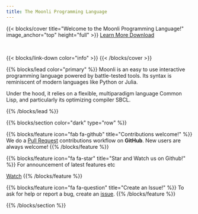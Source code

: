```yaml
---
title: The Moonli Programming Language
---
```


{{< blocks/cover title="Welcome to the Moonli Programming Language!" image_anchor="top" height="full" >}}
<a class="btn btn-lg btn-primary me-3 mb-4" href="/docs/">
  Learn More <i class="fas fa-arrow-alt-circle-right ms-2"></i>
</a>
<a class="btn btn-lg btn-secondary me-3 mb-4" href="https://github.com/moonli-lang/moonli/releases/latest">
  Download <i class="fab fa-github ms-2 "></i>
</a>
<p><br/></p>
{{< blocks/link-down color="info" >}}
{{< /blocks/cover >}}


{{% blocks/lead color="primary" %}}
Moonli is an easy to use interactive programming language powered by battle-tested tools. Its syntax is reminiscent of modern languages like Python or Julia.

Under the hood, it relies on a flexible, multiparadigm language Common Lisp, and particularly its optimizing compiler SBCL.

{{% /blocks/lead %}}

{{% blocks/section color="dark" type="row" %}}

{{% blocks/feature icon="fab fa-github" title="Contributions welcome!" %}}
We do a [Pull Request](https://github.com/moonli-lang/moonli/pulls) contributions workflow on **GitHub**. New users are always welcome!
{{% /blocks/feature %}}


{{% blocks/feature icon="fa fa-star" title="Star and Watch us on Github!" %}}
For announcement of latest features etc
<!-- Place this tag where you want the button to render. -->
<a class="btn btn-secondary github-button" href="https://github.com/moonli-lang/moonli/subscription" data-color-scheme="no-preference: light; light: light; dark: dark;" data-icon="octicon-eye" data-size="large" aria-label="Watch moonli-lang/moonli on GitHub">Watch</a> 
{{% /blocks/feature %}}

{{% blocks/feature icon="fa fa-question" title="Create an Issue!" %}}
To ask for help or report a bug, create an [issue](https://github.com/moonli-lang/moonli/issues).
{{% /blocks/feature %}}

{{% /blocks/section %}}
